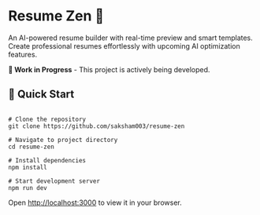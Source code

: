 # Resume Zen 🎯

An AI-powered resume builder with real-time preview and smart templates. Create professional resumes effortlessly with upcoming AI optimization features.

**🚧 Work in Progress** - This project is actively being developed.


## 🚀 Quick Start

```

# Clone the repository
git clone https://github.com/saksham003/resume-zen

# Navigate to project directory
cd resume-zen

# Install dependencies
npm install

# Start development server
npm run dev

```

Open [http://localhost:3000](http://localhost:3000) to view it in your browser.
